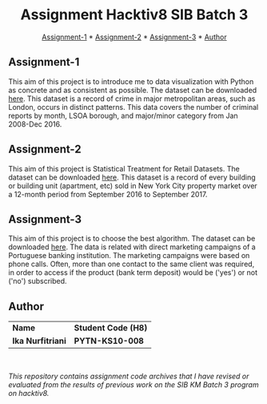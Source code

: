 <h1 align="center">
Assignment Hacktiv8 SIB Batch 3
  <br>
</h1>

<p align="center">
  <a href="#Assignment-1">Assignment-1</a> *
  <a href="#Assignment-2">Assignment-2</a> *
  <a href="#Assignment-3">Assignment-3</a> *
  <a href="#Author">Author</a> 
</p>

## Assignment-1
This aim of this project is to introduce me to data visualization with Python as concrete and as consistent as possible. The dataset can be downloaded [here](https://www.kaggle.com/datasets/jboysen/london-crime). This dataset is a record of crime in major metropolitan areas, such as London, occurs in distinct patterns. This data covers the number of criminal reports by month, LSOA borough, and major/minor category from Jan 2008-Dec 2016.
## Assignment-2
This aim of this project is Statistical Treatment for Retail Datasets. The dataset can be downloaded [here](https://www.kaggle.com/datasets/new-york-city/nyc-property-sales). This dataset is a record of every building or building unit (apartment, etc) sold in New York City property market over a 12-month period from September 2016 to September 2017.
## Assignment-3
This aim of this project is to choose the best algorithm. The dataset can be downloaded [here](https://archive.ics.uci.edu/ml/datasets/Bank+Marketing). The data is related with direct marketing campaigns of a Portuguese banking institution. The marketing campaigns were based on phone calls. Often, more than one contact to the same client was required, in order to access if the product (bank term deposit) would be ('yes') or not ('no') subscribed. 

## Author
<table>
    <tr>
      <td><b>Name</b></td>
      <td><b>Student Code (H8)</b></td>
    </tr>
    <tr>
      <td><b>Ika Nurfitriani</b></td>
      <td><b>PYTN-KS10-008</b></td>
    </tr>
</table><br>

*This repository contains assignment code archives that I have revised or evaluated from the results of previous work on the SIB KM Batch 3 program on hacktiv8.*
